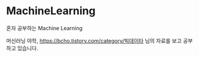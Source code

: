 # MachineLearning
혼자 공부하는 Machine Learning

머신러닝 야학, https://bcho.tistory.com/category/빅데이타 님의 자료를 보고 공부하고 있습니다.
